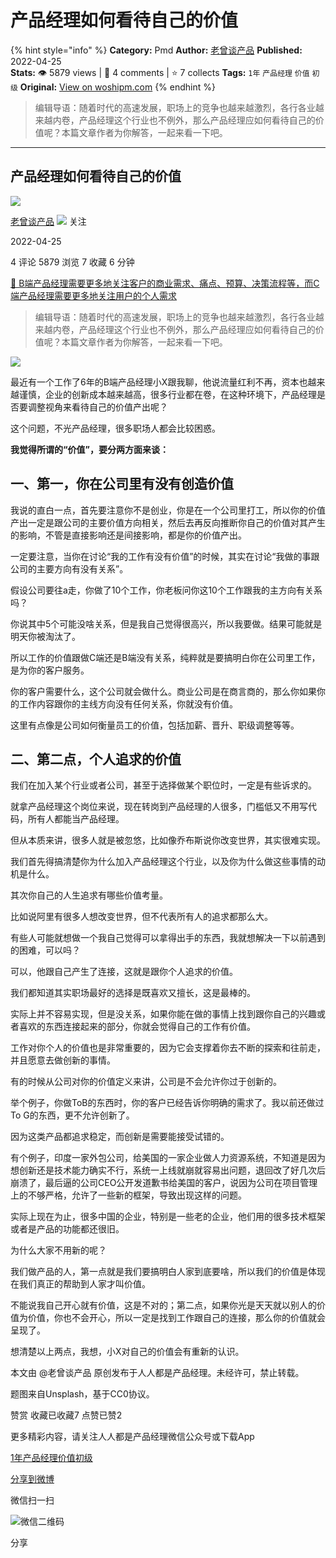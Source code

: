 # 产品经理如何看待自己的价值
{% hint style="info" %}
**Category:** Pmd
**Author:** [老曾谈产品](https://www.woshipm.com/u/1388929)
**Published:** 2022-04-25  
**Stats:** 👁️ 5879 views | 💬 4 comments | ⭐ 7 collects
**Tags:** `1年` `产品经理` `价值` `初级`
**Original:** [View on woshipm.com](https://www.woshipm.com/pmd/5410751.html)
{% endhint %}
> 编辑导语：随着时代的高速发展，职场上的竞争也越来越激烈，各行各业越来越内卷，产品经理这个行业也不例外，那么产品经理应如何看待自己的价值呢？本篇文章作者为你解答，一起来看一下吧。

---

## 产品经理如何看待自己的价值

[![](https://image.woshipm.com/wp-files/2022/04/2datP2aTtIOKF2j8i8fR.jpg!/both/72x72)](https://www.woshipm.com/u/1388929)

[老曾谈产品](https://www.woshipm.com/u/1388929) ![](https://static.woshipm.com/tag/1101_1@2x.png) 关注

2022-04-25

4 评论 5879 浏览 7 收藏 6 分钟

[🔗 B端产品经理需要更多地关注客户的商业需求、痛点、预算、决策流程等，而C端产品经理需要更多地关注用户的个人需求](https://ke.qidianla.com/courses/bcpm)

> 编辑导语：随着时代的高速发展，职场上的竞争也越来越激烈，各行各业越来越内卷，产品经理这个行业也不例外，那么产品经理应如何看待自己的价值呢？本篇文章作者为你解答，一起来看一下吧。

![](https://image.woshipm.com/wp-files/2022/04/HWi7OjdBWmouYIeKBa6s.jpg)

最近有一个工作了6年的B端产品经理小X跟我聊，他说流量红利不再，资本也越来越谨慎，企业的创新成本越来越高，很多行业都在卷，在这种环境下，产品经理是否要调整视角来看待自己的价值产出呢？

这个问题，不光产品经理，很多职场人都会比较困惑。

**我觉得所谓的“价值”，要分两方面来谈：**

## 一、第一，你在公司里有没有创造价值

我说的直白一点，首先要注意你不是创业，你是在一个公司里打工，所以你的价值产出一定是跟公司的主要价值方向相关，然后去再反向推断你自己的价值对其产生的影响，不管是直接影响还是间接影响，都是你的价值产出。

一定要注意，当你在讨论“我的工作有没有价值”的时候，其实在讨论“我做的事跟公司的主要方向有没有关系”。

假设公司要往a走，你做了10个工作，你老板问你这10个工作跟我的主方向有关系吗？

你说其中5个可能没啥关系，但是我自己觉得很高兴，所以我要做。结果可能就是明天你被淘汰了。

所以工作的价值跟做C端还是B端没有关系，纯粹就是要搞明白你在公司里工作，是为你的客户服务。

你的客户需要什么，这个公司就会做什么。商业公司是在商言商的，那么你如果你的工作内容跟你的主线方向没有任何关系，你就没有价值。

这里有点像是公司如何衡量员工的价值，包括加薪、晋升、职级调整等等。

## 二、第二点，个人追求的价值

我们在加入某个行业或者公司，甚至于选择做某个职位时，一定是有些诉求的。

就拿产品经理这个岗位来说，现在转岗到产品经理的人很多，门槛低又不用写代码，所有人都能当产品经理。

但从本质来讲，很多人就是被忽悠，比如像乔布斯说你改变世界，其实很难实现。

我们首先得搞清楚你为什么加入产品经理这个行业，以及你为什么做这些事情的动机是什么。

其次你自己的人生追求有哪些价值考量。

比如说阿里有很多人想改变世界，但不代表所有人的追求都那么大。

有些人可能就想做一个我自己觉得可以拿得出手的东西，我就想解决一下以前遇到的困难，可以吗？

可以，他跟自己产生了连接，这就是跟你个人追求的价值。

我们都知道其实职场最好的选择是既喜欢又擅长，这是最棒的。

实际上并不容易实现，但是没关系，如果你能在做的事情上找到跟你自己的兴趣或者喜欢的东西连接起来的部分，你就会觉得自己的工作有价值。

工作对你个人的价值也是非常重要的，因为它会支撑着你去不断的探索和往前走，并且愿意去做创新的事情。

有的时候从公司对你的价值定义来讲，公司是不会允许你过于创新的。

举个例子，你做ToB的东西时，你的客户已经告诉你明确的需求了。我以前还做过To G的东西，更不允许创新了。

因为这类产品都追求稳定，而创新是需要能接受试错的。

有个例子，印度一家外包公司，给美国的一家企业做人力资源系统，不知道是因为想创新还是技术能力确实不行，系统一上线就崩就容易出问题，退回改了好几次后崩溃了，最后逼的公司CEO公开发道歉书给美国的客户，说因为公司在项目管理上的不够严格，允许了一些新的框架，导致出现这样的问题。

实际上现在为止，很多中国的企业，特别是一些老的企业，他们用的很多技术框架或者是产品的功能都还很旧。

为什么大家不用新的呢？

我们做产品的人，第一点就是我们要搞明白人家到底要啥，所以我们的价值是体现在我们真正的帮助到人家才叫价值。

不能说我自己开心就有价值，这是不对的；第二点，如果你光是天天就以别人的价值为价值，你也不会开心，所以一定是找到工作跟自己的连接，那么你的价值就会呈现了。

想清楚以上两点，我想，小X对自己的价值会有重新的认识。

本文由 @老曾谈产品 原创发布于人人都是产品经理。未经许可，禁止转载。

题图来自Unsplash，基于CC0协议。

赞赏 收藏已收藏7 点赞已赞2

更多精彩内容，请关注人人都是产品经理微信公众号或下载App

[1年](https://www.woshipm.com/tag/1%e5%b9%b4)[产品经理](https://www.woshipm.com/tag/pmd)[价值](https://www.woshipm.com/tag/%e4%bb%b7%e5%80%bc)[初级](https://www.woshipm.com/tag/%e5%88%9d%e7%ba%a7)

[分享到微博](https://service.weibo.com/share/share.php?appkey=2775287854&title=产品经理如何看待自己的价值&url=https://www.woshipm.com/pmd/5410751.html&pic=https://image.woshipm.com/wp-files/2022/04/HWi7OjdBWmouYIeKBa6s.jpg)

微信扫一扫

![微信二维码](https://api.pwmqr.com/qrcode/create/?url=https://www.woshipm.com/pmd/5410751.html)

分享